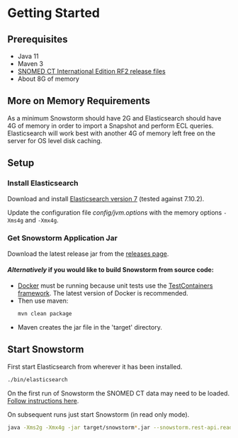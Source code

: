 # Getting Started

## Prerequisites

- Java 11
- Maven 3
- [SNOMED CT International Edition RF2 release files](https://www.snomed.org/snomed-ct/get-snomed)
- About 8G of memory

## More on Memory Requirements

As a minimum Snowstorm should have 2G and Elasticsearch should have 4G of memory in order to import a Snapshot and perform ECL queries. 
Elasticsearch will work best with another 4G of memory left free on the server for OS level disk caching. 

## Setup
### Install Elasticsearch
Download and install [Elasticsearch version 7](https://www.elastic.co/downloads/past-releases/elasticsearch-7-10-2) (tested against 7.10.2). 

Update the configuration file _config/jvm.options_ with the memory options `-Xms4g` and `-Xmx4g`.

### Get Snowstorm Application Jar
Download the latest release jar from the [releases page](https://github.com/IHTSDO/snowstorm/releases).

#### _Alternatively_ if you would like to build Snowstorm from source code:
  - [Docker](https://docs.docker.com/get-docker) must be running because unit tests use the [TestContainers framework](https://www.testcontainers.org/supported_docker_environment). The latest version of Docker is recommended.
  - Then use maven:
    ```bash
    mvn clean package
    ```
  - Maven creates the jar file in the 'target' directory.

## Start Snowstorm

First start Elasticsearch from wherever it has been installed.
```bash
./bin/elasticsearch
```

On the first run of Snowstorm the SNOMED CT data may need to be loaded. [Follow instructions here](loading-snomed.md).

On subsequent runs just start Snowstorm (in read only mode).
```bash
java -Xms2g -Xmx4g -jar target/snowstorm*.jar --snowstorm.rest-api.readonly=true
```
